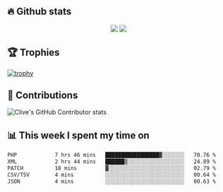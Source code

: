 ## &#128293; Github stats

<!-- GitHub Readme Streak Stats - https://github.com/DenverCoder1/github-readme-streak-stats -->
<p align="center">

<picture>
  <source 
    srcset="https://github-readme-stats.vercel.app/api?username=clivewalkden&count_private=true&show_icons=true&theme=darcula"
    media="(prefers-color-scheme: dark)"
  />
  <source
    srcset="https://github-readme-stats.vercel.app/api?username=clivewalkden&count_private=true&show_icons=true&theme=calm"
    media="(prefers-color-scheme: light), (prefers-color-scheme: no-preference)"
  />
  <img src="https://github-readme-stats.vercel.app/api?username=clivewalkden&count_private=true&show_icons=true&theme=darcula" />
</picture>

<a href="https://git.io/streak-stats" target="_blank">
  <img src="http://github-readme-streak-stats.herokuapp.com?user=clivewalkden&theme=darcula&date_format=j%20M%5B%20Y%5D" />
</a>

</p>

## &#127942; Trophies
[![trophy](https://github-profile-trophy.vercel.app/?username=clivewalkden&theme=onedark)](https://github.com/clivewalkden/github-profile-trophy)

## &#129309; Contributions
![Clive's GitHub Contributor stats](https://github-contributor-stats.vercel.app/api?username=clivewalkden)

## &#128202; This week I spent my time on
<!--START_SECTION:waka-->

```txt
PHP            7 hrs 46 mins   █████████████████▓░░░░░░░   70.76 %
XML            2 hrs 44 mins   ██████▒░░░░░░░░░░░░░░░░░░   24.89 %
PATCH          18 mins         ▓░░░░░░░░░░░░░░░░░░░░░░░░   02.79 %
CSV/TSV        4 mins          ░░░░░░░░░░░░░░░░░░░░░░░░░   00.64 %
JSON           4 mins          ░░░░░░░░░░░░░░░░░░░░░░░░░   00.63 %
```

<!--END_SECTION:waka-->
